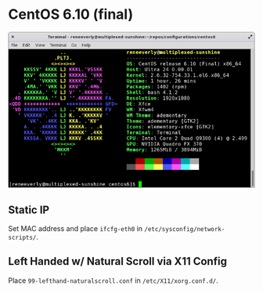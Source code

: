 # CentOS 6.10 (final)

![Neofetch screenshot](neofetch.png)

## Static IP

Set MAC address and place `ifcfg-eth0` in `/etc/sysconfig/network-scripts/`.

## Left Handed w/ Natural Scroll via X11 Config

Place `99-lefthand-naturalscroll.conf` in `/etc/X11/xorg.conf.d/`.
